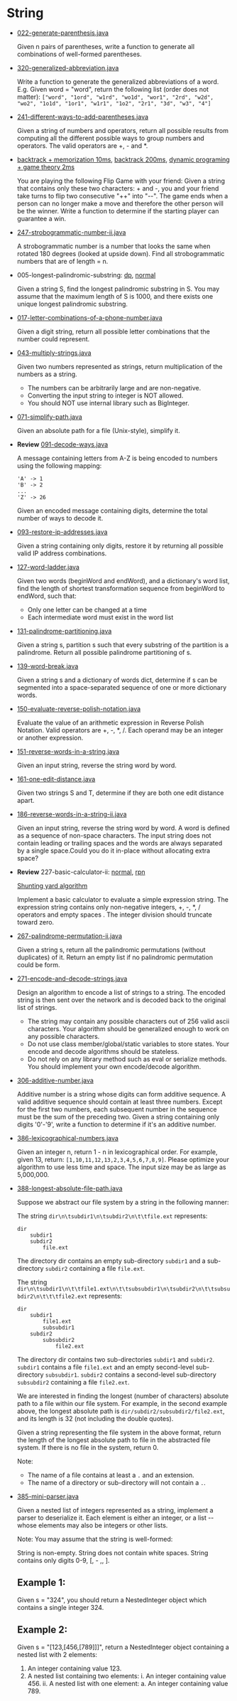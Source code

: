 # String

- [022-generate-parenthesis.java](./leetcode-java/022-generate-parenthesis.java)

    Given n pairs of parentheses, write a function to generate all combinations of well-formed parentheses.

- [320-generalized-abbreviation.java](./leetcode-java/320-generalized-abbreviation.java)

    Write a function to generate the generalized abbreviations of a word. E.g. Given word = "word", return the following list (order does not matter): `["word", "1ord", "w1rd", "wo1d", "wor1", "2rd", "w2d", "wo2", "1o1d", "1or1", "w1r1", "1o2", "2r1", "3d", "w3", "4"]`

- [241-different-ways-to-add-parentheses.java](./leetcode-java/241-different-ways-to-add-parentheses.java)

    Given a string of numbers and operators, return all possible results from computing all the different possible ways to group numbers and operators. The valid operators are +, - and *.

- [backtrack + memorization 10ms](./leetcode-java/294-flip-game-ii.java), [backtrack 200ms](./leetcode-java/294-flip-game-ii_backtrack.java), [dynamic programing + game theory 2ms](./leetcode-java/294-flip-game-ii_dp.java)

    You are playing the following Flip Game with your friend: Given a string that contains only these two characters: + and -, you and your friend take turns to flip two consecutive "++" into "--". The game ends when a person can no longer make a move and therefore the other person will be the winner. Write a function to determine if the starting player can guarantee a win.

- [247-strobogrammatic-number-ii.java](./leetcode-java/247-strobogrammatic-number-ii.java)

    A strobogrammatic number is a number that looks the same when rotated 180 degrees (looked at upside down). Find all strobogrammatic numbers that are of length = n.

- 005-longest-palindromic-substring: [dp](./leetcode-java/005-longest-palindromic-substring_dp.java), [normal](./leetcode-java/005-longest-palindromic-substring.java)

    Given a string S, find the longest palindromic substring in S. You may assume that the maximum length of S is 1000, and there exists one unique longest palindromic substring.

- [017-letter-combinations-of-a-phone-number.java](./leetcode-java/017-letter-combinations-of-a-phone-number.java)

    Given a digit string, return all possible letter combinations that the number could represent.

- [043-multiply-strings.java](./leetcode-java/043-multiply-strings.java)

    Given two numbers represented as strings, return multiplication of the numbers as a string.

    - The numbers can be arbitrarily large and are non-negative.
    - Converting the input string to integer is NOT allowed.
    - You should NOT use internal library such as BigInteger.

- [071-simplify-path.java](./leetcode-java/071-simplify-path.java)

    Given an absolute path for a file (Unix-style), simplify it.

- **Review** [091-decode-ways.java](./leetcode-java/091-decode-ways.java)

    A message containing letters from A-Z is being encoded to numbers using the following mapping:

    ```
    'A' -> 1
    'B' -> 2
    ...
    'Z' -> 26
    ```

    Given an encoded message containing digits, determine the total number of ways to decode it.

- [093-restore-ip-addresses.java](./leetcode-java/093-restore-ip-addresses.java)

    Given a string containing only digits, restore it by returning all possible valid IP address combinations.

- [127-word-ladder.java](./leetcode-java/127-word-ladder.java)

    Given two words (beginWord and endWord), and a dictionary's word list, find the length of shortest transformation sequence from beginWord to endWord, such that:

    - Only one letter can be changed at a time
    - Each intermediate word must exist in the word list

- [131-palindrome-partitioning.java](./leetcode-java/131-palindrome-partitioning.java)

    Given a string s, partition s such that every substring of the partition is a palindrome. Return all possible palindrome partitioning of s.

- [139-word-break.java](./leetcode-java/139-word-break.java)

    Given a string s and a dictionary of words dict, determine if s can be segmented into a space-separated sequence of one or more dictionary words.

- [150-evaluate-reverse-polish-notation.java](./leetcode-java/150-evaluate-reverse-polish-notation.java)

    Evaluate the value of an arithmetic expression in Reverse Polish Notation. Valid operators are +, -, *, /. Each operand may be an integer or another expression.

- [151-reverse-words-in-a-string.java](./leetcode-java/151-reverse-words-in-a-string.java)

    Given an input string, reverse the string word by word.

- [161-one-edit-distance.java](./leetcode-java/161-one-edit-distance.java)

    Given two strings S and T, determine if they are both one edit distance apart.

- [186-reverse-words-in-a-string-ii.java](./leetcode-java/186-reverse-words-in-a-string-ii.java)

    Given an input string, reverse the string word by word. A word is defined as a sequence of non-space characters. The input string does not contain leading or trailing spaces and the words are always separated by a single space.Could you do it in-place without allocating extra space?

- **Review** 227-basic-calculator-ii: [normal](./leetcode-java/227-basic-calculator-ii.java), [rpn](./leetcode-java/227-basic-calculator-ii_rpn.java)

    [Shunting yard algorithm](https://en.wikipedia.org/wiki/Shunting-yard_algorithm)

    Implement a basic calculator to evaluate a simple expression string. The expression string contains only non-negative integers, +, -, *, / operators and empty spaces . The integer division should truncate toward zero.

- [267-palindrome-permutation-ii.java](./leetcode-java/267-palindrome-permutation-ii.java)

    Given a string s, return all the palindromic permutations (without duplicates) of it. Return an empty list if no palindromic permutation could be form.

- [271-encode-and-decode-strings.java](./leetcode-java/271-encode-and-decode-strings.java)

    Design an algorithm to encode a list of strings to a string. The encoded string is then sent over the network and is decoded back to the original list of strings.

    - The string may contain any possible characters out of 256 valid ascii characters. Your algorithm should be generalized enough to work on any possible characters.
    - Do not use class member/global/static variables to store states. Your encode and decode algorithms should be stateless.
    - Do not rely on any library method such as eval or serialize methods. You should implement your own encode/decode algorithm.

- [306-additive-number.java](./leetcode-java/306-additive-number.java)

    Additive number is a string whose digits can form additive sequence. A valid additive sequence should contain at least three numbers. Except for the first two numbers, each subsequent number in the sequence must be the sum of the preceding two. Given a string containing only digits '0'-'9', write a function to determine if it's an additive number.

- [386-lexicographical-numbers.java](./leetcode-java/386-lexicographical-numbers.java)

    Given an integer n, return 1 - n in lexicographical order. For example, given 13, return: `[1,10,11,12,13,2,3,4,5,6,7,8,9]`. Please optimize your algorithm to use less time and space. The input size may be as large as 5,000,000.

- [388-longest-absolute-file-path.java](./leetcode-java/388-longest-absolute-file-path.java)

    Suppose we abstract our file system by a string in the following manner:

    The string `dir\n\tsubdir1\n\tsubdir2\n\t\tfile.ext` represents:

    ```
    dir
        subdir1
        subdir2
            file.ext
    ```

    The directory dir contains an empty sub-directory `subdir1` and a sub-directory `subdir2` containing a file `file.ext`.

    The string `dir\n\tsubdir1\n\t\tfile1.ext\n\t\tsubsubdir1\n\tsubdir2\n\t\tsubsubdir2\n\t\t\tfile2.ext` represents:

    ```
    dir
        subdir1
            file1.ext
            subsubdir1
        subdir2
            subsubdir2
                file2.ext
    ```

    The directory dir contains two sub-directories `subdir1` and `subdir2`. `subdir1` contains a file `file1.ext` and an empty second-level sub-directory `subsubdir1`. `subdir2` contains a second-level sub-directory `subsubdir2` containing a file `file2.ext`.

    We are interested in finding the longest (number of characters) absolute path to a file within our file system. For example, in the second example above, the longest absolute path is `dir/subdir2/subsubdir2/file2.ext`, and its length is 32 (not including the double quotes).

    Given a string representing the file system in the above format, return the length of the longest absolute path to file in the abstracted file system. If there is no file in the system, return 0.

    Note:

    - The name of a file contains at least a `.` and an extension.
    - The name of a directory or sub-directory will not contain a `.`.

- [385-mini-parser.java](./leetcode-java/385-mini-parser.java)

    Given a nested list of integers represented as a string, implement a parser to deserialize it. Each element is either an integer, or a list -- whose elements may also be integers or other lists.

    Note: You may assume that the string is well-formed:

    String is non-empty.
    String does not contain white spaces.
    String contains only digits 0-9, [, - ,, ].

    ## Example 1:

    Given s = "324", you should return a NestedInteger object which contains a single integer 324.

    ## Example 2:

    Given s = "[123,[456,[789]]]", return a NestedInteger object containing a nested list with 2 elements:

    1. An integer containing value 123.
    2. A nested list containing two elements:
        i.  An integer containing value 456.
        ii. A nested list with one element:
             a. An integer containing value 789.
